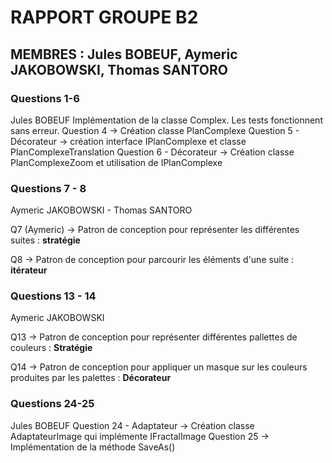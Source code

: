 # RAPPORT GROUPE B2

## MEMBRES : Jules BOBEUF, Aymeric JAKOBOWSKI, Thomas SANTORO

### Questions 1-6
Jules BOBEUF
Implémentation de la classe Complex. Les tests fonctionnent sans erreur.
Question 4 -> Création classe PlanComplexe
Question 5 - Décorateur -> création interface IPlanComplexe et classe PlanComplexeTranslation
Question 6 - Décorateur -> Création classe PlanComplexeZoom et utilisation de IPlanComplexe

### Questions 7 - 8
Aymeric JAKOBOWSKI - Thomas SANTORO

Q7 (Aymeric) -> Patron de conception pour représenter les différentes suites : **stratégie**

Q8 -> Patron de conception pour parcourir les éléments d'une suite : **itérateur**

### Questions 13 - 14
Aymeric JAKOBOWSKI

Q13 -> Patron de conception pour représenter différentes pallettes de couleurs : **Stratégie**

Q14 -> Patron de conception pour appliquer un masque sur les couleurs produites par les palettes : **Décorateur**

### Questions 24-25
Jules BOBEUF
Question 24 - Adaptateur -> Création classe AdaptateurImage qui implémente IFractalImage
Question 25 -> Implémentation de la méthode SaveAs()
